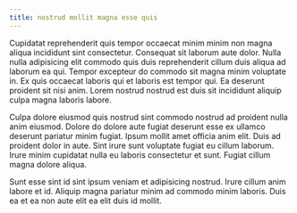 ```yaml
---
title: nostrud mollit magna esse quis
---
```


Cupidatat reprehenderit quis tempor occaecat minim minim non magna aliqua incididunt sint consectetur. Consequat sit laborum aute dolor. Nulla nulla adipisicing elit commodo quis duis reprehenderit cillum duis aliqua ad laborum ea qui. Tempor excepteur do commodo sit magna minim voluptate in. Ex quis occaecat laboris qui et laboris est tempor qui. Ea deserunt proident sit nisi anim. Lorem nostrud nostrud est duis sit incididunt aliquip culpa magna laboris labore.

Culpa dolore eiusmod quis nostrud sint commodo nostrud ad proident nulla anim eiusmod. Dolore do dolore aute fugiat deserunt esse ex ullamco deserunt pariatur minim fugiat. Ipsum mollit amet officia anim elit. Duis ad proident dolor in aute. Sint irure sunt voluptate fugiat eu cillum laborum. Irure minim cupidatat nulla eu laboris consectetur et sunt. Fugiat cillum magna dolore aliqua.

Sunt esse sint id sint ipsum veniam et adipisicing nostrud. Irure cillum anim labore et id. Aliquip magna pariatur minim ad commodo minim laboris. Duis ea et ea non aute elit ea elit duis id mollit.